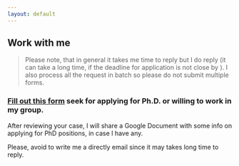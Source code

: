 ```yaml
---
layout: default
---
```


## Work with me  <a name="workme"></a>

>Please note, that in general it takes me time to reply but I do reply (it can take a long time, if the deadline for application is not close by ).
>I also process all the request in batch so please do not submit multiple forms.

### [Fill out this form](https://docs.google.com/forms/d/e/1FAIpQLSfDqqM4fpUkA6bL_1Gmd8r7_yKiYmNJqohWzinQxf6gaXzPgQ/viewform) seek for applying for Ph.D. or willing to work in my group.

After reviewing your case, I will share a Google Document with some info on applying for PhD positions, in case I have any.

Please, avoid to write me a directly email since it may takes long time to reply.